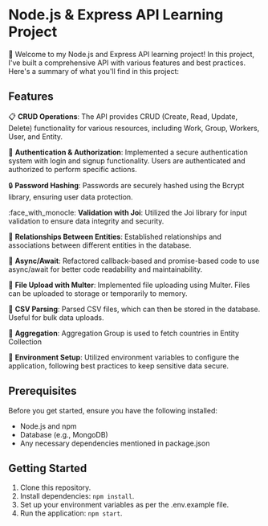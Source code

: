 # Node.js & Express API Learning Project

:wave: Welcome to my Node.js and Express API learning project! In this project, I've built a comprehensive API with various features and best practices. Here's a summary of what you'll find in this project:

## Features

:clipboard: **CRUD Operations**: The API provides CRUD (Create, Read, Update, Delete) functionality for various resources, including Work, Group, Workers, User, and Entity.

:closed_lock_with_key: **Authentication & Authorization**: Implemented a secure authentication system with login and signup functionality. Users are authenticated and authorized to perform specific actions.

:lock: **Password Hashing**: Passwords are securely hashed using the Bcrypt library, ensuring user data protection.

:face_with_monocle: **Validation with Joi**: Utilized the Joi library for input validation to ensure data integrity and security.

:link: **Relationships Between Entities**: Established relationships and associations between different entities in the database.

:arrows_counterclockwise: **Async/Await**: Refactored callback-based and promise-based code to use async/await for better code readability and maintainability.

:open_file_folder: **File Upload with Multer**: Implemented file uploading using Multer. Files can be uploaded to storage or temporarily to memory.

:page_facing_up: **CSV Parsing**: Parsed CSV files, which can then be stored in the database. Useful for bulk data uploads.

:tada: **Aggregation**: Aggregation Group is used to fetch countries in Entity Collection 

:key: **Environment Setup**: Utilized environment variables to configure the application, following best practices to keep sensitive data secure.

## Prerequisites

Before you get started, ensure you have the following installed:

- Node.js and npm
- Database (e.g., MongoDB)
- Any necessary dependencies mentioned in package.json

## Getting Started

1. Clone this repository.
2. Install dependencies: `npm install`.
3. Set up your environment variables as per the .env.example file.
4. Run the application: `npm start`.

